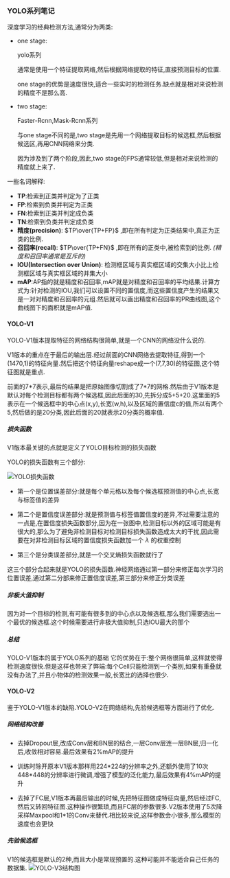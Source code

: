 ### YOLO系列笔记

深度学习的经典检测方法,通常分为两类:

* one stage:

  yolo系列

  通常是使用一个特征提取网络,然后根据网络提取的特征,直接预测目标的位置.

  one stage的优势是速度很快,适合一些实时的检测任务.缺点就是相对来说检测的精度不是那么高.

* two stage:

  Faster-Rcnn,Mask-Rcnn系列

  与one stage不同的是,two stage是先用一个网络提取目标的候选框,然后根据候选区,再用CNN网络来分类.

  因为涉及到了两个阶段,因此,two stage的FPS通常较低,但是相对来说检测的精度就上来了.

一些名词解释:

* **TP**:检索到正类并判定为了正类
* **FP**:检索到负类并判定为正类
* **FN**:检索到正类并判定成负类
* **TN**:检索到负类并判定成负类
* **精度(precision)**: $TP\over{TP+FP}$ ,即在所有判定为正类结果中,真正为正类的比例.
* **召回率(recall)**: $TP\over{TP+FN}$ ,即在所有的正类中,被检索到的比例.
  *(精度和召回率通常是互斥的)*
* **IOU(Intersection over Union)**: 检测框区域与真实框区域的交集大小比上检测框区域与真实框区域的并集大小
* **mAP**:AP指的就是精度和召回率,mAP就是对精度和召回率的平均结果.计算方式为:针对检测的IOU,我们可以设置不同的置信度,而这些置信度产生的结果又是一对对精度和召回率的元组.然后就可以画出精度和召回率的PR曲线图,这个曲线图下的面积就是mAP值.

#### YOLO-V1

YOLO-V1版本提取特征的网络结构很简单,就是一个CNN的网络没什么说的.

V1版本的重点在于最后的输出层.经过前面的CNN网络去提取特征,得到一个(1470,1)的特征向量.然后把这个特征向量reshape成一个(7,7,30)的特征图,这个特征图就是重点.

前面的7\*7表示,最后的结果是把原始图像切割成了7\*7的网格.然后由于V1版本是默认对每个检测目标都有两个候选框,因此后面的30,先拆分成5+5+20.这里面的5表示在一个候选框中的中心点(x,y),长宽(w,h),以及区域的置信度c的值,所以有两个5,然后做的是20分类,因此后面的20就表示20分类的概率值.

##### 损失函数

V1版本最关键的点就是定义了YOLO目标检测的损失函数

YOLO的损失函数有三个部分:

![YOLO损失函数](https://user-images.githubusercontent.com/28779173/196934339-d9177969-73a5-41a3-bc7e-c2ac8885d8af.jpg)


* 第一个是位置误差部分:就是每个单元格以及每个候选框预测值的中心点,长宽与标签值的差异

* 第二个是置信度误差部分:就是预测值与标签值置信度的差异,不过需要注意的一点是,在置信度损失函数部分,因为在一张图中,检测目标以外的区域可能是有很大的,那么为了避免非检测目标对检测目标损失函数造成太大的干扰,因此需要在对非检测目标区域的置信度损失函数加一个 $\lambda$ 的权重控制

* 第三个是分类误差部分,就是一个交叉熵损失函数就行了

这三个部分合起来就是YOLO的损失函数.神经网络通过第一部分来修正每次学习的位置误差,通过第二分部来修正置信度误差,第三部分来修正分类误差

##### 非极大值抑制
因为对一个目标的检测,有可能有很多到的中心点以及候选框,那么我们需要选出一个最优的候选框.这个时候需要进行非极大值抑制,只选IOU最大的那个

##### 总结
YOLO-V1版本的属于YOLO系列的基础
它的优势在于:整个网络很简单,这样就使得检测速度很快.但是这样也带来了弊端:每个Cell只能检测到一个类别,如果有重叠就没有办法了,并且小物体的检测效果一般,长宽比的选择也很少.

#### YOLO-V2

鉴于YOLO-V1版本的缺陷.YOLO-V2在网络结构,先验候选框等方面进行了优化.

##### 网络结构改善

* 去掉Dropout层,改成Conv层和BN层的结合,一层Conv层连一层BN层,归一化后,收敛相对容易.最后效果有2%mAP的提升

* 训练时除开原本V1版本那样用224\*224的分辨率之外,还额外使用了10次448\*448的分辨率进行微调,增强了模型的泛化能力,最后效果有4%mAP的提升

* 去掉了FC层,V1版本再最后输出的时候,先把特征图做成特征向量,然后经过FC,然后又转回特征图.这种操作很繁琐,而且FC层的参数很多.V2版本使用了5次降采样Maxpool和1\*1的Conv来替代.相比较来说,这样参数会小很多,那么模型的速度也会更快

  

##### 先验候选框

V1的候选框是默认的2种,而且大小是常规预置的.这种可能并不能适合自己任务的数据集.
![YOLO-V3结构图](https://user-images.githubusercontent.com/28779173/197393933-fa8dc500-d6cf-4942-8d24-a8ee3e0e8299.jpg)

